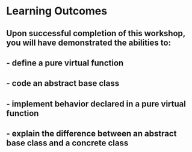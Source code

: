 # Learning Outcomes

## Upon successful completion of this workshop, you will have demonstrated the abilities to:

## - define a pure virtual function
## - code an abstract base class
## - implement behavior declared in a pure virtual function
## - explain the difference between an abstract base class and a concrete class
